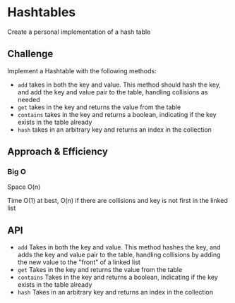 # Hashtables
<!-- Short summary or background information -->
Create a personal implementation of a hash table

## Challenge
<!-- Description of the challenge -->
Implement a Hashtable with the following methods:

* `add` takes in both the key and value. This method should hash the key, and add the key and value pair to the table, handling collisions as needed
* `get` takes in the key and returns the value from the table
* `contains` takes in the key and returns a boolean, indicating if the key exists in the table already
* `hash` takes in an arbitrary key and returns an index in the collection

## Approach & Efficiency
<!-- What approach did you take? Why? What is the Big O space/time for this approach? -->
### Big O
Space O(n)

Time O(1) at best, O(n) if there are collisions and key is not first in the linked list

## API
<!-- Description of each method publicly available in each of your hashtable -->

* `add` Takes in both the key and value. This method hashes the key, and adds the key and value pair to the table, handling collisions by adding the new value to the "front" of a linked list
* `get` Takes in the key and returns the value from the table
* `contains` Takes in the key and returns a boolean, indicating if the key exists in the table already
* `hash` Takes in an arbitrary key and returns an index in the collection